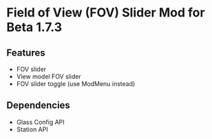 # Field of View (FOV) Slider Mod for Beta 1.7.3

## Features
- FOV slider
- View model FOV slider
- FOV slider toggle (use ModMenu instead)

## Dependencies
- Glass Config API
- Station API

